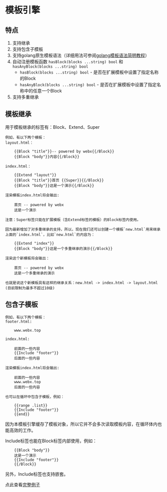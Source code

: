 # 模板引擎

## 特点
1. 支持继承
2. 支持包含子模板
3. 支持golang原生模板语法（详细用法可参阅[golang模板语法简明教程](http://www.admpub.com/blog/post-221.html)）
4. 自动注册模板函数 `hasBlock(blocks ...string) bool` 和 `hasAnyBlock(blocks ...string) bool`
	* `hasBlock(blocks ...string) bool` - 是否在扩展模板中设置了指定名称的Block
	* `hasAnyBlock(blocks ...string) bool`  - 是否在扩展模板中设置了指定名称中的任意一个Block
5. 支持多重继承

## 模板继承
用于模板继承的标签有：Block、Extend、Super

	例如，有以下两个模板：
	layout.html：
		
		{{Block "title"}}-- powered by webx{{/Block}}
		{{Block "body"}}内容{{/Block}}
		
	index.html：
	
		{{Extend "layout"}}
		{{Block "title"}}首页 {{Super}}{{/Block}}
		{{Block "body"}}这是一个演示{{/Block}}
		
	渲染模板index.html将会输出:
	
		首页 -- powered by webx
		这是一个演示
		
	注意：Super标签只能在扩展模板（含Extend标签的模板）的Block标签内使用。

	因为最新增加了对多重继承的支持，所以，现在我们还可以创建一个模板`new.html`用来继承上面的`index.html`，比如`new.html`的内容为：
	
		{{Extend "index"}}
		{{Block "body"}}这是一个多重继承的演示{{/Block}}

	渲染这个新模板将会输出：
	
		首页 -- powered by webx
		这是一个多重继承的演示

	也就是说这个新模板具有这样的继承关系：new.html -> index.html -> layout.html (目前限制为最多不超过10级)

		
## 包含子模板
	
	例如，有以下两个模板：
	footer.html:
		
		www.webx.top
	
	index.html:
	
		前面的一些内容
		{{Include "footer"}}
		后面的一些内容
		
	渲染模板index.html将会输出:
	
		前面的一些内容
		www.webx.top
		后面的一些内容
		
	也可以在循环中包含子模板，例如：
	
		{{range .list}}
		{{Include "footer"}}
		{{end}}
		
因为本模板引擎缓存了模板对象，所以它并不会多次读取模板内容，在循环体内也能高效的工作。
	
Include标签也能在Block标签内部使用，例如：
	
		{{Block "body"}}
		这是一个演示
		{{Include "footer"}}
		{{/Block}}

另外，Include标签也支持嵌套。

		
点此查看[完整例子](https://github.com/admpub/han/tree/master/middleware/render/example)
